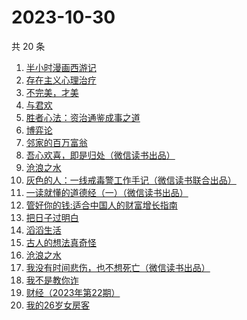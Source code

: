# 2023-10-30

共 20 条

<!-- BEGIN WEREAD -->
<!-- 最后更新时间 2023-10-30 02:06:54 +0800 -->
1. [半小时漫画西游记](https://weread.qq.com/web/bookDetail/83132c80813ab83e8g012bdb)
1. [存在主义心理治疗](https://weread.qq.com/web/bookDetail/538320a0813ab83e4g01836b)
1. [不完美，才美](https://weread.qq.com/web/bookDetail/0f8327a05ccfbd0f8552c12)
1. [与君欢](https://weread.qq.com/web/bookDetail/18c32a40813ab83dag018fcb)
1. [胜者心法：资治通鉴成事之道](https://weread.qq.com/web/bookDetail/6ae329f0813ab8415g0145d5)
1. [博弈论](https://weread.qq.com/web/bookDetail/86a32490718ea51d86a0045)
1. [邻家的百万富翁](https://weread.qq.com/web/bookDetail/26532c00813ab83dbg0183ba)
1. [吾心欢喜，即是归处（微信读书出品）](https://weread.qq.com/web/bookDetail/cad32210813ab83e5g016fb8)
1. [沧浪之水](https://weread.qq.com/web/bookDetail/7c632ef05a49197c62b53f0)
1. [灰色的人：一线戒毒警工作手记（微信读书联合出品）](https://weread.qq.com/web/bookDetail/36d32230813ab83d1g011af2)
1. [一读就懂的道德经（一）（微信读书出品）](https://weread.qq.com/web/bookDetail/19d32440813ab83d8g0152c9)
1. [管好你的钱:适合中国人的财富增长指南](https://weread.qq.com/web/bookDetail/94732180813ab8229g0141af)
1. [把日子过明白](https://weread.qq.com/web/bookDetail/a2732a40813ab7bb3g0112e7)
1. [滔滔生活](https://weread.qq.com/web/bookDetail/47632e40813ab774cg010258)
1. [古人的想法真奇怪](https://weread.qq.com/web/bookDetail/a3232ad0813ab82dag010d34)
1. [沧浪之水](https://weread.qq.com/web/bookDetail/04a32a507266029704ad531)
1. [我没有时间悲伤，也不想死亡（微信读书出品）](https://weread.qq.com/web/bookDetail/78632b80813ab83beg0181c3)
1. [我不是教你诈](https://weread.qq.com/web/bookDetail/14232ed0813ab6d8fg019a70)
1. [财经（2023年第22期）](https://weread.qq.com/web/bookDetail/c9432a80813ab8410g017eec)
1. [我的26岁女房客](https://weread.qq.com/web/bookDetail/6dc32200813ab7ed4g01138b)
<!-- END WEREAD -->